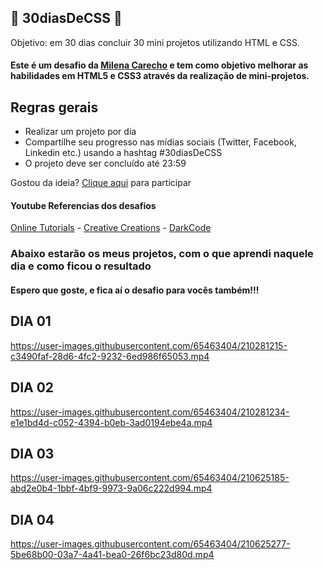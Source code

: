 ## 🚀 30diasDeCSS 🚀
Objetivo: em 30 dias concluir 30 mini projetos utilizando HTML e CSS.
#### Este é um desafio da <a href="https://github.com/MilenaCarecho">Milena Carecho</a> e tem como objetivo melhorar as habilidades em HTML5 e CSS3 através da realização de mini-projetos.

## Regras gerais

* Realizar um projeto por dia
* Compartilhe seu progresso nas mídias sociais (Twitter, Facebook, Linkedin etc.) usando a hashtag #30diasDeCSS
* O projeto deve ser concluído até 23:59

Gostou da ideia? 
[Clique aqui](https://github.com/MilenaCarecho/30diasDeCSS/issues/1) para participar 

#### Youtube Referencias dos desafios
[Online Tutorials](https://www.youtube.com/channel/UCbwXnUipZsLfUckBPsC7Jog) - 
[Creative Creations](https://www.youtube.com/channel/UCOKmVksbzoKJKmtu7rlEM1A) - 
[DarkCode](https://www.youtube.com/channel/UCD3KVjbb7aq2OiOffuungzw)

### Abaixo estarão os meus projetos, com o que aprendi naquele dia e como ficou o resultado
#### Espero que goste, e fica aí o desafio para vocês também!!!

## DIA 01
https://user-images.githubusercontent.com/65463404/210281215-c3490faf-28d6-4fc2-9232-6ed986f65053.mp4

## DIA 02
https://user-images.githubusercontent.com/65463404/210281234-e1e1bd4d-c052-4394-b0eb-3ad0194ebe4a.mp4

## DIA 03
https://user-images.githubusercontent.com/65463404/210625185-abd2e0b4-1bbf-4bf9-9973-9a06c222d994.mp4

## DIA 04
https://user-images.githubusercontent.com/65463404/210625277-5be68b00-03a7-4a41-bea0-26f6bc23d80d.mp4



